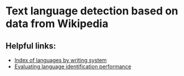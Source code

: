 # Text language detection based on data from Wikipedia

##


## Helpful links:

- [Index of languages by writing system](http://www.omniglot.com/writing/langalph.htm)
- [Evaluating language identification performance](https://blog.twitter.com/2015/evaluating-language-identification-performance)
